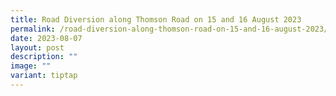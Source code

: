 ```yaml
---
title: Road Diversion along Thomson Road on 15 and 16 August 2023
permalink: /road-diversion-along-thomson-road-on-15-and-16-august-2023/
date: 2023-08-07
layout: post
description: ""
image: ""
variant: tiptap
---
```

